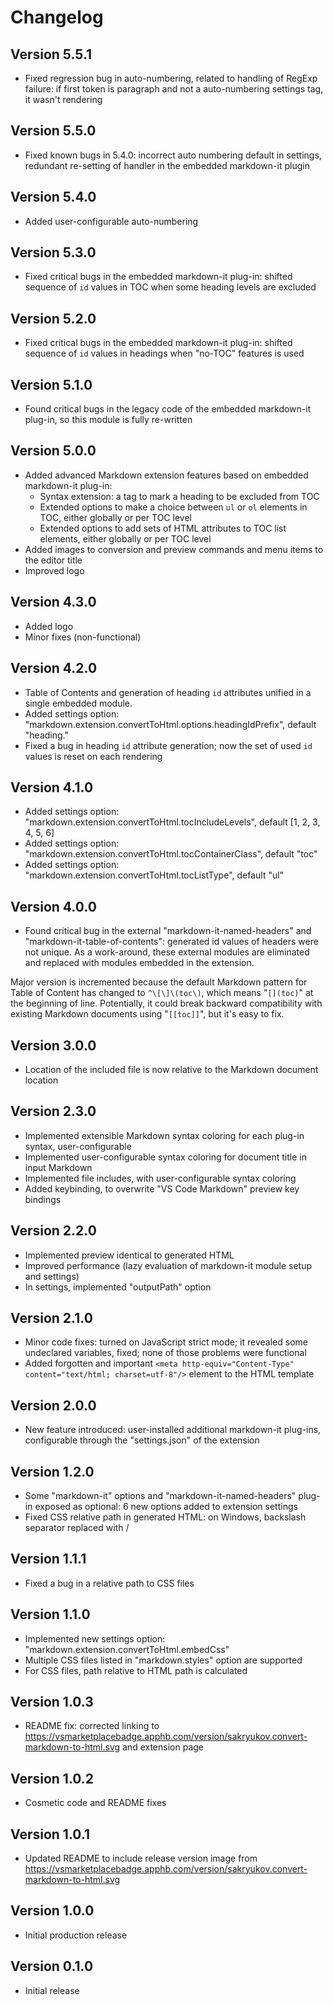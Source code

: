 # Changelog

## Version 5.5.1

* Fixed regression bug in auto-numbering, related to handling of RegExp failure: if first token is paragraph and not a auto-numbering settings tag, it wasn't rendering

## Version 5.5.0

* Fixed known bugs in 5.4.0: incorrect auto numbering default in settings, redundant re-setting of handler in the embedded markdown-it plugin

## Version 5.4.0

* Added user-configurable auto-numbering

## Version 5.3.0

* Fixed critical bugs in the embedded markdown-it plug-in: shifted sequence of `id` values in TOC when some heading levels are excluded

## Version 5.2.0

* Fixed critical bugs in the embedded markdown-it plug-in: shifted sequence of `id` values in headings when "no-TOC" features is used

## Version 5.1.0

* Found critical bugs in the legacy code of the embedded markdown-it plug-in, so this module is fully re-written

## Version 5.0.0

* Added advanced Markdown extension features based on embedded markdown-it plug-in:
	- Syntax extension: a tag to mark a heading to be excluded from TOC 
	- Extended options to make a choice between `ul` or `ol` elements in TOC, either globally or per TOC level
	- Extended options to add sets of HTML attributes to TOC list elements, either globally or per TOC level
* Added images to conversion and preview commands and menu items to the editor title
* Improved logo

## Version 4.3.0

* Added logo
* Minor fixes (non-functional)

## Version 4.2.0

* Table of Contents and generation of heading `id` attributes unified in a single embedded module.
* Added settings option: "markdown.extension.convertToHtml.options.headingIdPrefix", default "heading."
* Fixed a bug in heading `id` attribute generation; now the set of used `id` values is reset on each rendering

## Version 4.1.0

* Added settings option: "markdown.extension.convertToHtml.tocIncludeLevels", default [1, 2, 3, 4, 5, 6]
* Added settings option: "markdown.extension.convertToHtml.tocContainerClass", default "toc"
* Added settings option: "markdown.extension.convertToHtml.tocListType", default "ul"

## Version 4.0.0

* Found critical bug in the external "markdown-it-named-headers" and "markdown-it-table-of-contents": generated id values of headers were not unique. As a work-around, these external modules are eliminated and replaced with modules embedded in the extension.

Major version is incremented because the default Markdown pattern for Table of Content has changed to `^\[\]\(toc\)`, which means "`[](toc)`" at the beginning of line. Potentially, it could break backward compatibility with existing Markdown documents using "`[[toc]]`", but it's easy to fix.

## Version 3.0.0

* Location of the included file is now relative to the Markdown document location

## Version 2.3.0

* Implemented extensible Markdown syntax coloring for each plug-in syntax, user-configurable
* Implemented user-configurable syntax coloring for document title in input Markdown
* Implemented file includes, with user-configurable syntax coloring
* Added keybinding, to overwrite "VS Code Markdown" preview key bindings

## Version 2.2.0

* Implemented preview identical to generated HTML
* Improved performance (lazy evaluation of markdown-it module setup and settings)
* In settings, implemented "outputPath" option

## Version 2.1.0

* Minor code fixes: turned on JavaScript strict mode; it revealed some undeclared variables, fixed; none of those problems were functional
* Added forgotten and important `<meta http-equiv="Content-Type" content="text/html; charset=utf-8"/>` element to the HTML template

## Version 2.0.0

* New feature introduced: user-installed additional markdown-it plug-ins, configurable through the "settings.json" of the extension

## Version 1.2.0

* Some "markdown-it" options and "markdown-it-named-headers" plug-in exposed as optional: 6 new options added to extension settings
* Fixed CSS relative path in generated HTML: on Windows, backslash separator replaced with /

## Version 1.1.1

* Fixed a bug in a relative path to CSS files

## Version 1.1.0

* Implemented new settings option: "markdown.extension.convertToHtml.embedCss"
* Multiple CSS files listed in "markdown.styles" option are supported
* For CSS files, path relative to HTML path is calculated 

## Version 1.0.3

* README fix: corrected linking to https://vsmarketplacebadge.apphb.com/version/sakryukov.convert-markdown-to-html.svg and extension page

## Version 1.0.2

* Cosmetic code and README fixes

## Version 1.0.1

* Updated README to include release version image from https://vsmarketplacebadge.apphb.com/version/sakryukov.convert-markdown-to-html.svg

## Version 1.0.0

* Initial production release

## Version 0.1.0

* Initial release
